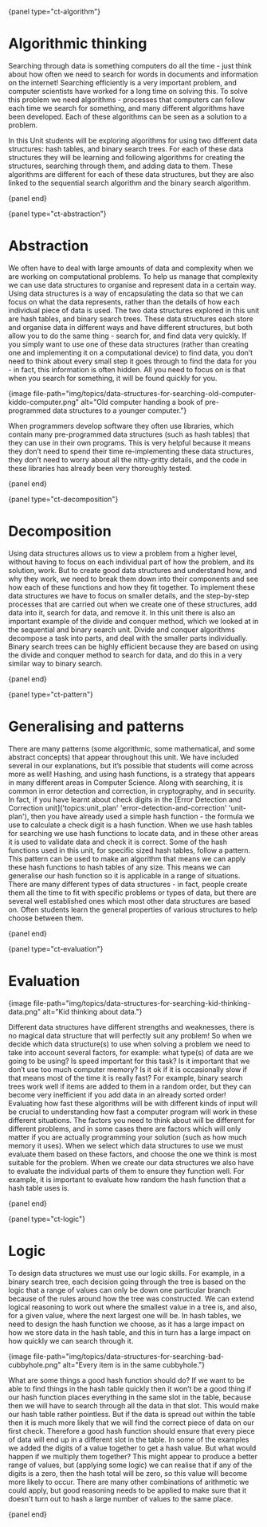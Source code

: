 {panel type="ct-algorithm"}

# Algorithmic thinking

Searching through data is something computers do all the time - just think about how often we need to search for words in documents and information on the internet!
Searching efficiently is a very important problem, and computer scientists have worked for a long time on solving this.
To solve this problem we need algorithms - processes that computers can follow each time we search for something, and many different algorithms have been developed.
Each of these algorithms can be seen as a solution to a problem.

In this Unit students will be exploring algorithms for using two different data structures: hash tables, and binary search trees.
For each of these data structures they will be learning and following algorithms for creating the structures, searching through them, and adding data to them.
These algorithms are different for each of these data structures, but they are also linked to the sequential search algorithm and the binary search algorithm.

{panel end}

{panel type="ct-abstraction"}

# Abstraction

We often have to deal with large amounts of data and complexity when we are working on computational problems.
To help us manage that complexity we can use data structures to organise and represent data in a certain way.
Using data structures is a way of encapsulating the data so that we can focus on what the data represents, rather than the details of how each individual piece of data is used.
The two data structures explored in this unit are hash tables, and binary search trees.
These data structures each store and organise data in different ways and have different structures, but both allow you to do the same thing - search for, and find data very quickly.
If you simply want to use one of these data structures (rather than creating one and implementing it on a computational device) to find data, you don’t need to think about every small step it goes through to find the data for you - in fact, this information is often hidden.
All you need to focus on is that when you search for something, it will be found quickly for you.

{image file-path="img/topics/data-structures-for-searching-old-computer-kiddo-computer.png" alt="Old computer handing a book of pre-programmed data structures to a younger computer."}

When programmers develop software they often use libraries, which contain many pre-programmed data structures (such as hash tables) that they can use in their own programs.
This is very helpful because it means they don’t need to spend their time re-implementing these data structures, they don’t need to worry about all the nitty-gritty details, and the code in these libraries has already been very thoroughly tested.

{panel end}

{panel type="ct-decomposition"}

# Decomposition

Using data structures allows us to view a problem from a higher level, without having to focus on each individual part of how the problem, and its solution, work.
But to create good data structures and understand how, and why they work, we need to break them down into their components and see how each of these functions and how they fit together.
To implement these data structures we have to focus on smaller details, and the step-by-step processes that are carried out when we create one of these structures, add data into it, search for data, and remove it.
In this unit there is also an important example of the divide and conquer method, which we looked at in the sequential and binary search unit.
Divide and conquer algorithms decompose a task into parts, and deal with the smaller parts individually.
Binary search trees can be highly efficient because they are based on using the divide and conquer method to search for data, and do this in a very similar way to binary search.

{panel end}

{panel type="ct-pattern"}

# Generalising and patterns

There are many patterns (some algorithmic, some mathematical, and some abstract concepts) that appear throughout this unit.
We have included several in our explanations, but it’s possible that students will come across more as well!
Hashing, and using hash functions, is a strategy that appears in many different areas in Computer Science.
Along with searching, it is common in error detection and correction, in cryptography, and in security.
In fact, if you have learnt about check digits in the [Error Detection and Correction unit]('topics:unit_plan' 'error-detection-and-correction' 'unit-plan'), then you have already used a simple hash function - the formula we use to calculate a check digit is a hash function.
When we use hash tables for searching we use hash functions to locate data, and in these other areas it is used to validate data and check it is correct.
Some of the hash functions used in this unit, for specific sized hash tables, follow a pattern.
This pattern can be used to make an algorithm that means we can apply these hash functions to hash tables of any size.
This means we can generalise our hash function so it is applicable in a range of situations.
There are many different types of data structures - in fact, people create them all the time to fit with specific problems or types of data, but there are several well established ones which most other data structures are based on.
Often students learn the general properties of various structures to help choose between them.

{panel end}

{panel type="ct-evaluation"}

# Evaluation

{image file-path="img/topics/data-structures-for-searching-kid-thinking-data.png" alt="Kid thinking about data."}

Different data structures have different strengths and weaknesses, there is no magical data structure that will perfectly suit any problem!
So when we decide which data structure(s) to use when solving a problem we need to take into account several factors, for example: what type(s) of data are we going to be using? Is speed important for this task? Is it important that we don’t use too much computer memory? Is it ok if it is occasionally slow if that means most of the time it is really fast?
For example, binary search trees work well if items are added to them in a random order, but they can become very inefficient if you add data in an already sorted order!
Evaluating how fast these algorithms will be with different kinds of input will be crucial to understanding how fast a computer program will work in these different situations.
The factors you need to think about will be different for different problems, and in some cases there are factors which will only matter if you are actually programming your solution (such as how much memory it uses).
When we select which data structures to use we must evaluate them based on these factors, and choose the one we think is most suitable for the problem.
When we create our data structures we also have to evaluate the individual parts of them to ensure they function well.
For example, it is important to evaluate how random the hash function that a hash table uses is.

{panel end}

{panel type="ct-logic"}

# Logic

To design data structures we must use our logic skills.
For example, in a binary search tree, each decision going through the tree is based on the logic that a range of values can only be down one particular branch because of the rules around how the tree was constructed.
We can extend logical reasoning to work out where the smallest value in a tree is, and also, for a given value, where the next largest one will be.
In hash tables, we need to design the hash function we choose, as it has a large impact on how we store data in the hash table, and this in turn has a large impact on how quickly we can search through it.

{image file-path="img/topics/data-structures-for-searching-bad-cubbyhole.png" alt="Every item is in the same cubbyhole."}

What are some things a good hash function should do?
If we want to be able to find things in the hash table quickly then it won’t be a good thing if our hash function places everything in the same slot in the table, because then we will have to search through all the data in that slot.
This would make our hash table rather pointless.
But if the data is spread out within the table then it is much more likely that we will find the correct piece of data on our first check.
Therefore a good hash function should ensure that every piece of data will end up in a different slot in the table.
In some of the examples we added the digits of a value together to get a hash value.
But what would happen if we multiply them together?
This might appear to produce a better range of values, but (applying some logic) we can realise that if any of the digits is a zero, then the hash total will be zero, so this value will become more likely to occur.
There are many other combinations of arithmetic we could apply, but good reasoning needs to be applied to make sure that it doesn't turn out to hash a large number of values to the same place.

{panel end}
